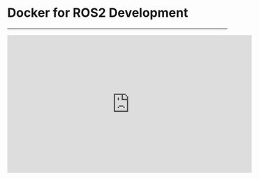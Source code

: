 # Docker for ROS2 Development
***

<iframe width="560" height="315" src="https://www.youtube.com/watch?v=XcJzOYe3E6M&list=PLunhqkrRNRhaqt0UfFxxC_oj7jscss2qe&index=1" 
frameborder="0" allow="accelerometer; autoplay; clipboard-write; encrypted-media; gyroscope; picture-in-picture" 
allowfullscreen></iframe>